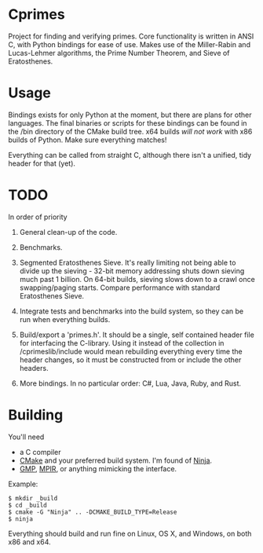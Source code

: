 Cprimes
=======

Project for finding and verifying primes. Core functionality is written in ANSI C, with Python bindings for ease of use. Makes use of the Miller-Rabin and Lucas-Lehmer algorithms, the Prime Number Theorem, and Sieve of Eratosthenes.

Usage
=====

Bindings exists for only Python at the moment, but there are plans for other languages. The final binaries or scripts for these bindings can be found in the /bin directory of the CMake build tree. x64 builds *will not work* with x86 builds of Python. Make sure everything matches!

Everything can be called from straight C, although there isn't a unified, tidy header for that (yet).

TODO
====
In order of priority

1) General clean-up of the code.

2) Benchmarks.

3) Segmented Eratosthenes Sieve. It's really limiting not being able to divide up the sieving - 32-bit memory addressing shuts down sieving much past 1 billion. On 64-bit builds, sieving slows down to a crawl once swapping/paging starts. Compare performance with standard Eratosthenes Sieve.

4) Integrate tests and benchmarks into the build system, so they can be run when everything builds.

5) Build/export a 'primes.h'. It should be a single, self contained header file for interfacing the C-library. Using it instead of the collection in /cprimeslib/include would mean rebuilding everything every time the header changes, so it must be constructed from or include the other headers.

6) More bindings. In no particular order: C#, Lua, Java, Ruby, and Rust.

Building
========

You'll need 

* a C compiler
* [CMake](http://cmake.org) and your preferred build system. I'm found of [Ninja](http://martine.github.io/ninja/).
* [GMP](http://gmplib.org), [MPIR](http://mpir.org), or anything mimicking the interface.

Example:

	$ mkdir _build
	$ cd _build
	$ cmake -G "Ninja" .. -DCMAKE_BUILD_TYPE=Release
	$ ninja

Everything should build and run fine on Linux, OS X, and Windows, on both x86 and x64.

